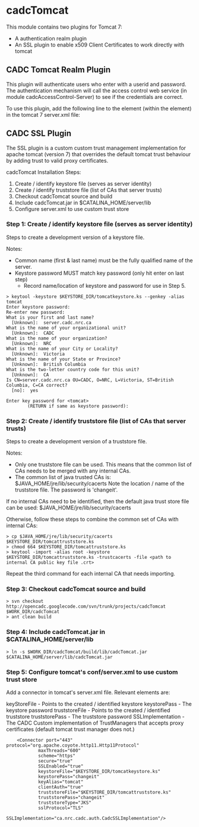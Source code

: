 # cadcTomcat

This module contains two plugins for Tomcat 7:
- A authentication realm plugin
- An SSL plugin to enable x509 Client Certificates to work directly with tomcat

## CADC Tomcat Realm Plugin
 
This plugin will authenticate users who enter with a userid and password.  The authentication mechanism will call the access control web service (in module cadcAccessControl-Server) to see if the credentials are correct.
 
To use this plugin, add the following line to the <Host> element (within the <Service> element) in the tomcat 7 server.xml file:
 
> <Realm className="ca.nrc.cadc.tomcat.CadcBasicAuthenticator" />
 
## CADC SSL Plugin
 
The SSL plugin is a custom custom trust management implementation for apache tomcat (version 7) that overrides the default tomcat trust behaviour by adding trust to valid proxy certificates.

cadcTomcat Installation Steps:
1. Create / identify keystore file (serves as server identity)
2. Create / identify truststore file (list of CAs that server trusts)
3. Checkout cadcTomcat source and build
4. Include cadcTomcat.jar in $CATALINA_HOME/server/lib
5. Configure server.xml to use custom trust store

### Step 1: Create / identify keystore file (serves as server identity)

Steps to create a development version of a keystore file.

Notes:
- Common name (first & last name) must be the fully qualified name of the server.
- Keystore password MUST match key password (only hit enter on last step)
  - Record name/location of keystore and password for use in Step 5.

```
> keytool -keystore $KEYSTORE_DIR/tomcatkeystore.ks --genkey -alias tomcat
Enter keystore password:
Re-enter new password:
What is your first and last name?
  [Unknown]:  server.cadc.nrc.ca
What is the name of your organizational unit?
  [Unknown]:  CADC
What is the name of your organization?
  [Unknown]:  NRC
What is the name of your City or Locality?
  [Unknown]:  Victoria
What is the name of your State or Province?
  [Unknown]:  British Columbia
What is the two-letter country code for this unit?
  [Unknown]:  CA
Is CN=server.cadc.nrc.ca OU=CADC, O=NRC, L=Victoria, ST=British Columbia, C=CA correct?
  [no]:  yes

Enter key password for <tomcat>
        (RETURN if same as keystore password):
```


### Step 2: Create / identify truststore file (list of CAs that server trusts)

Steps to create a development version of a truststore file.

Notes:
- Only one truststore file can be used.  This means that the common list of CAs needs to be merged with any internal CAs. 
- The common list of java trusted CAs is: $JAVA_HOME/jre/lib/security/cacerts Note the location / name of the truststore file.  The password is 'changeit'.

If no internal CAs need to be identified, then the default java trust store
file can be used: $JAVA_HOME/jre/lib/security/cacerts

Otherwise, follow these steps to combine the common set of CAs with internal
CAs:
```
> cp $JAVA_HOME/jre/lib/security/cacerts $KEYSTORE_DIR/tomcattruststore.ks
> chmod 664 $KEYSTORE_DIR/tomcattruststore.ks
> keytool -import -alias root -keystore $KEYSTORE_DIR/tomcattruststore.ks -trustcacerts -file <path to internal CA public key file .crt>
```

Repeat the third command for each internal CA that needs importing.

### Step 3: Checkout cadcTomcat source and build

```
> svn checkout http://opencadc.googlecode.com/svn/trunk/projects/cadcTomcat $WORK_DIR/cadcTomcat
> ant clean build
```

### Step 4: Include cadcTomcat.jar in $CATALINA_HOME/server/lib

```
> ln -s $WORK_DIR/cadcTomcat/build/lib/cadcTomcat.jar $CATALINA_HOME/server/lib/cadcTomcat.jar
```

### Step 5: Configure tomcat's conf/server.xml to use custom trust store

Add a connector in tomcat's server.xml file.  Relevant elements are:

keyStoreFile      - Points to the created / identified keystore
keystorePass      - The keystore password
truststoreFile    - Points to the created / identified truststore
truststorePass    - The truststore password
SSLImplementation - The CADC Custom implementation of TrustManagers that
                    accepts proxy certificates (default tomcat trust
                    manager does not.)

```
    <Connector port="443" protocol="org.apache.coyote.http11.Http11Protocol"
            maxThreads="600"
            scheme="https"
            secure="true"
            SSLEnabled="true"
            keystoreFile="$KEYSTORE_DIR/tomcatkeystore.ks"
            keystorePass="changeit"
            keyAlias="tomcat"
            clientAuth="true"
            truststoreFile="$KEYSTORE_DIR/tomcattruststore.ks" 
            truststorePass="changeit"
            truststoreType="JKS"
            sslProtocol="TLS"
            SSLImplementation="ca.nrc.cadc.auth.CadcSSLImplementation"/>
```
